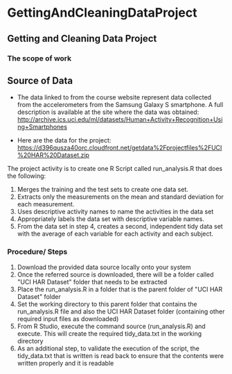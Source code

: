 # GettingAndCleaningDataProject
## Getting and Cleaning Data Project

### The scope of work

## Source of Data
* The data linked to from the course website represent data collected from the accelerometers from the Samsung Galaxy S smartphone. A full description is available at the site where the data was obtained: 
http://archive.ics.uci.edu/ml/datasets/Human+Activity+Recognition+Using+Smartphones 

* Here are the data for the project: 
https://d396qusza40orc.cloudfront.net/getdata%2Fprojectfiles%2FUCI%20HAR%20Dataset.zip 

The project activity is to create one R Script called run_analysis.R that does the following:

1. Merges the training and the test sets to create one data set.
2. Extracts only the measurements on the mean and standard deviation for each measurement. 
3. Uses descriptive activity names to name the activities in the data set
4. Appropriately labels the data set with descriptive variable names. 
5. From the data set in step 4, creates a second, independent tidy data set with the average of each variable for each activity and each subject.

### Procedure/ Steps
1. Download the provided data source locally onto your system
2. Once the referred source is downloaded, there will be a folder called "UCI HAR Dataset" folder that needs to be extracted
3. Place the run_analysis.R in a folder that is the parent folder of "UCI HAR Dataset" folder
4. Set the working directory to this parent folder that contains the run_analysis.R file and also the UCI HAR Dataset folder (containing other required input files as downloaded)
5. From R Studio, execute the command source (run_analysis.R) and execute. This will create the required tidy_data.txt in the working directory
6. As an additional step, to validate the execution of the script, the tidy_data.txt that is written is read back to ensure that the contents were written properly and it is readable

